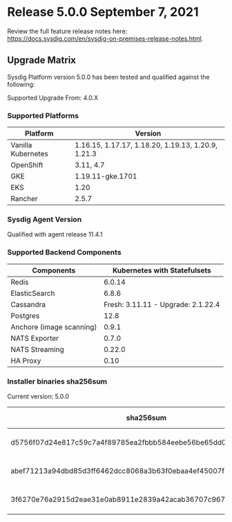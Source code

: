 Release 5.0.0 September 7, 2021
===

Review the full feature release notes here: https://docs.sysdig.com/en/sysdig-on-premises-release-notes.html.

Upgrade Matrix
---

Sysdig Platform version 5.0.0 has been tested and qualified against the following:

Supported Upgrade From: 4.0.X

### Supported Platforms

| **Platform** | **Version** |
|---|---|
| Vanilla Kubernetes          | 1.16.15, 1.17.17, 1.18.20, 1.19.13, 1.20.9, 1.21.3 |
| OpenShift                   | 3.11, 4.7 |
| GKE                         | 1.19.11-gke.1701 |
| EKS                         | 1.20 |
| Rancher                     | 2.5.7 |

### Sysdig Agent Version

Qualified with agent release 11.4.1

### Supported Backend Components

| **Components** | **Kubernetes with Statefulsets** |
|---|---|
| Redis                      | 6.0.14 |
| ElasticSearch              | 6.8.6 |
| Cassandra                  | Fresh: 3.11.11 - Upgrade: 2.1.22.4 |
| Postgres                   | 12.8 |
| Anchore (image scanning)   | 0.9.1 |
| NATS Exporter              | 0.7.0 |
| NATS Streaming             | 0.22.0 |
| HA Proxy                   | 0.10 |


### Installer binaries sha256sum

Current version: 5.0.0

| **sha256sum** | **Installer binary ** |
|---|---|
| d5756f07d24e817c59c7a4f89785ea2fbbb584eebe56be65dd0e70c7be7b5c47 | installer-darwin-amd64 |
| abef71213a94dbd85d3ff6462dcc8068a3b63f0ebaa4ef45007f4d60c799d0a0 | installer-linux-amd64 |
| 3f6270e76a2915d2eae31e0ab8911e2839a42acab36707c967dbcfbb2cef7077 | installer-windows-amd64.exe |
